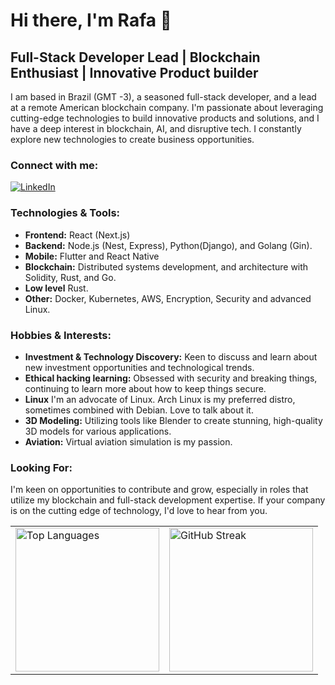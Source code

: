 # Hi there, I'm Rafa 👋

## Full-Stack Developer Lead | Blockchain Enthusiast | Innovative Product builder

I am based in Brazil (GMT -3), a seasoned full-stack developer, and a lead at a remote American blockchain company. I'm passionate about leveraging cutting-edge technologies to build innovative products and solutions, and I have a deep interest in blockchain, AI, and disruptive tech. I constantly explore new technologies to create business opportunities.

### Connect with me:
[![LinkedIn](https://img.shields.io/badge/LinkedIn-Rafa-blue?style=flat-square&logo=linkedin)](https://www.linkedin.com/in/rafagomesdev)

### Technologies & Tools:
- **Frontend:** React (Next.js)
- **Backend:** Node.js (Nest, Express), Python(Django), and Golang (Gin).
- **Mobile:** Flutter and React Native
- **Blockchain:** Distributed systems development, and architecture with Solidity, Rust, and Go.
- **Low level** Rust.
- **Other:** Docker, Kubernetes, AWS, Encryption, Security and advanced Linux.

### Hobbies & Interests:
- **Investment & Technology Discovery:** Keen to discuss and learn about new investment opportunities and technological trends.
- **Ethical hacking learning:** Obsessed with security and breaking things, continuing to learn more about how to keep things secure.
- **Linux** I'm an advocate of Linux. Arch Linux is my preferred distro, sometimes combined with Debian. Love to talk about it.
- **3D Modeling:** Utilizing tools like Blender to create stunning, high-quality 3D models for various applications.
- **Aviation:** Virtual aviation simulation is my passion.

### Looking For:
I'm keen on opportunities to contribute and grow, especially in roles that utilize my blockchain and full-stack development expertise. If your company is on the cutting edge of technology, I'd love to hear from you.

<table>
    <tbody>
        <tr>
            <td><img alt="Top Languages" src="https://github-readme-stats-lucky-one.vercel.app/api/top-langs/?username=rafagomes&bg_color=15254000&title_color=007BFF&icon_color=808080&text_color=808080&hide_border=true&show_icons=true&langs_count=6&border_radius=0&layout=compact" height="230px"/></td>
          <td><img src="https://streak-stats.demolab.com?user=rafagomes&hide_border=true&border_radius=0&date_format=j%2Fn%5B%2FY%5D&exclude_days=Sun%2CSat&card_width=0&background=15254000&ring=007BFF&currStreakLabel=808080&fire=007BFF&sideNums=808080&stroke=15254000&dates=808080&currStreakNum=007BFF&sideLabels=808080&excludeDaysLabel=15254000" alt="GitHub Streak" height="230px" /></td>
        </tr>
    </tbody>
</table>
